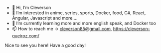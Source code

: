 - 👋 Hi, I’m Cleverson
- 👀 I’m interested in anime, series, sports, Docker, food, C#, React, Angular, Javascript and more....
- 🌱 I’m currently learning more and more english speak, and Docker too
- 📫 How to reach me -> cleverson85@gmail.com, https://cleverson-queiroz.com/

Nice to see you here! Have a good day!
